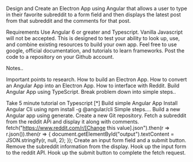 Design and Create an Electron App using Angular that allows a user to type in their favorite subreddit to a form field and then displays the latest post from that subreddit and the comments for that post.

Requirements
Use Angular 6 or greater and Typescript. Vanilla Javascript will not be accepted.
This is designed to test your ability to look up, use, and combine existing resources to build your own app. Feel free to use google, official documentation, and tutorials to learn frameworks.
Post the code to a repository on your Github account.


Notes..

Important points to research. How to build an Electron App. How to convert an Angular App into an Electron App.
How to interface with Reddit. Build Angular App using TypeScript.
Break problem down into simple steps..

Take 5 minute tutorial on Typescript [*]
Build simple Angular App
Install Angular Cli using npm install -g @angular/cli
Simple steps....
Build a new Angular app using generate.
Create a new Git repository.
Fetch a subreddit from the reddit APi and display it along with comments.
fetch("https://www.reddit.com/r/[Change this value].json").then(r => r.json()).then(r => {
  document.getElementById("output").textContent = JSON.stringify(r, null, 2);
});
Create an input form field and a submit button.
Remove the subreddit information from the display.
Hook up the input form to the reddit API.
Hook up the submit button to complete the fetch request.
